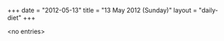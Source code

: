 +++
date = "2012-05-13"
title = "13 May 2012 (Sunday)"
layout = "daily-diet"
+++

<p>&lt;no entries&gt;</p>
